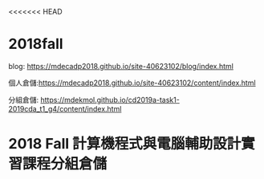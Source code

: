 <<<<<<< HEAD
# 2018fall

blog: https://mdecadp2018.github.io/site-40623102/blog/index.html

個人倉儲:https://mdecadp2018.github.io/site-40623102/content/index.html

分組倉儲: https://mdekmol.github.io/cd2019a-task1-2019cda_t1_g4/content/index.html


2018 Fall 計算機程式與電腦輔助設計實習課程分組倉儲
=======

